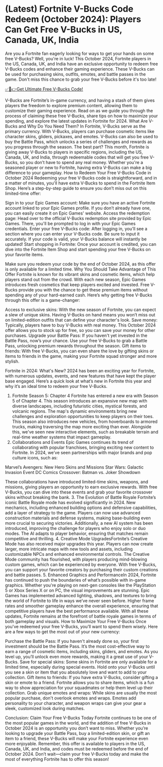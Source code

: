 # (Latest) Fortnite V-Bucks Code Redeem (October 2024): Players Can Get Free V-Bucks in US, Canada, UK, India
Are you a Fortnite fan eagerly looking for ways to get your hands on some free V-Bucks? Well, you're in luck! This October 2024, Fortnite players in the US, Canada, UK, and India have an exclusive opportunity to redeem free V-Bucks codes and enhance their gaming experience. These V-Bucks can be used for purchasing skins, outfits, emotes, and battle passes in the game. Don't miss this chance to grab your free V-Bucks before it's too late!

[✅🔴👉Get Ultimate Free V-Bucks Code!](https://mrlyons.github.io/freecode/)

V-Bucks are Fortnite’s in-game currency, and having a stash of them gives players the freedom to explore premium content, allowing them to customize their gaming experience. Read on as we guide you through the process of claiming these free V-Bucks, share tips on how to maximize your spending, and explore the latest updates in Fortnite for 2024.
What Are V-Bucks and Why Do You Need Them?​
In Fortnite, V-Bucks serve as the primary currency. With V-Bucks, players can purchase cosmetic items like character skins, gliders, pickaxes, and emotes. V-Bucks can also be used to buy the Battle Pass, which unlocks a series of challenges and rewards as you progress through the season.
The best part? This month, Fortnite is giving away V-Bucks to players in specific regions, including the US, Canada, UK, and India, through redeemable codes that will get you free V-Bucks, so you don’t have to spend any real money. Whether you're a seasoned player or new to Fortnite, having extra V-Bucks can make a big difference to your gameplay.
How to Redeem Your Free V-Bucks Code in October 2024​
Redeeming your free V-Bucks code is straightforward, and in a matter of minutes, you'll have extra V-Bucks to spend in the Fortnite Item Shop. Here’s a step-by-step guide to ensure you don’t miss out on this limited-time offer:

Sign in to your Epic Games account: Make sure you have an active Fortnite account linked to your Epic Games profile. If you don’t already have one, you can easily create it on Epic Games' website.
Access the redemption page: Head over to the official V-Bucks redemption site provided by Epic Games. There, you'll be prompted to log in with your Epic Games credentials.
Enter your free V-Bucks code: After logging in, you’ll see a section where you can enter your V-Bucks code. Be sure to input it accurately. If your code is valid, your V-Bucks balance will instantly be updated!
Start shopping in Fortnite: Once your account is credited, you can dive into the Fortnite Item Shop and start spending your free V-Bucks on your favorite items.

Make sure you redeem your code by the end of October 2024, as this offer is only available for a limited time.
Why You Should Take Advantage of This Offer​
Fortnite is known for its vibrant skins and cosmetic items, which help players stand out from the crowd. With each new season, Epic Games introduces fresh cosmetics that keep players excited and invested. Free V-Bucks provide you with the chance to get these premium items without spending any of your hard-earned cash.
Here’s why getting free V-Bucks through this offer is a game-changer:

Access to exclusive skins: With the new season of Fortnite, you can expect a slew of unique skins. Having V-Bucks on hand means you won’t miss out on limited-edition outfits that can define your character's look.
Save money: Typically, players have to buy V-Bucks with real money. This October 2024 offer allows you to stock up for free, so you can save your money for other purchases.
Upgrade your Battle Pass: If you haven't yet invested in the Battle Pass, now’s your chance. Use your free V-Bucks to grab a Battle Pass, unlocking premium rewards throughout the season.
Gift items to friends: With free V-Bucks, you can even share the love by gifting skins or items to friends in the game, making your Fortnite squad stronger and more stylish.

Fortnite in 2024: What's New?​
2024 has been an exciting year for Fortnite, with numerous updates, events, and new features that have kept the player base engaged. Here’s a quick look at what’s new in Fortnite this year and why it’s an ideal time to redeem your free V-Bucks.
1. Fortnite Season 5: Chapter 4​
Fortnite has entered a new era with Season 5 of Chapter 4. This season introduces an expansive new map with diverse landscapes, including futuristic cities, mystical forests, and volcanic regions. The map's dynamic environments bring new challenges and exploration opportunities to keep players on their toes.
This season also introduces new vehicles, from hoverboards to armored trucks, making traversing the map more exciting than ever. Alongside this, we've seen new interactive elements, such as breakable terrain and real-time weather systems that impact gameplay.
2. Collaborations and Events​
Epic Games continues its trend of collaborating with popular franchises, bringing exciting new content to Fortnite. In 2024, we’ve seen partnerships with major brands and pop culture icons, such as:

Marvel’s Avengers: New Hero Skins and Missions
Star Wars: Galactic Invasion Event
DC Comics Crossover: Batman vs. Joker Showdown

These collaborations have introduced limited-time skins, weapons, and missions, giving players an opportunity to earn exclusive rewards. With free V-Bucks, you can dive into these events and grab your favorite crossover skins without breaking the bank.
3. The Evolution of Battle Royale​
Fortnite’s iconic Battle Royale mode has evolved significantly in 2024. New mechanics, including enhanced building options and defensive capabilities, add a layer of strategy to the game. Players can now use advanced construction materials and defense systems, making base-building even more crucial to securing victories.
Additionally, a new AI system has been introduced, improving the challenge for players who enjoy solo or duo modes. The AI adapts to player behavior, ensuring that matches remain competitive and thrilling.
4. Creative Mode Upgrades​
Fortnite’s Creative Mode has also received major upgrades this year. Players can now create larger, more intricate maps with new tools and assets, including customizable NPCs and enhanced environmental controls. The Creative Mode community has flourished, with players producing mind-blowing custom games, which can be experienced by everyone. With free V-Bucks, you can support your favorite creators by purchasing their custom creations and battle passes.
5. Enhanced Graphics and Performance​
In 2024, Fortnite has continued to push the boundaries of what’s possible with in-game graphics. Whether you're playing on next-gen consoles like the PlayStation 5 or Xbox Series X or on PC, the visual improvements are stunning. Epic Games has implemented advanced lighting, shadows, and textures to bring the world of Fortnite to life in ways we’ve never seen before.
Higher frame rates and smoother gameplay enhance the overall experience, ensuring that competitive players have the best performance available. With all these updates, Fortnite remains at the forefront of battle royale games in terms of both gameplay and visuals.
How to Maximize Your Free V-Bucks​
Once you've redeemed your free V-Bucks, you’ll want to spend them wisely. Here are a few ways to get the most out of your new currency:

Purchase the Battle Pass: If you haven't already done so, your first investment should be the Battle Pass. It’s the most cost-effective way to earn a range of cosmetic items, including skins, gliders, and emotes. As you level up, you’ll unlock even more rewards, making it a great use of your V-Bucks.
Save for special skins: Some skins in Fortnite are only available for a limited time, especially during special events. Hold onto your V-Bucks until you see a skin or item that you absolutely love and want to add to your collection.
Gift items to friends: If you have extra V-Bucks, consider gifting a skin or emote to a friend. Fortnite allows you to share items, which is a fun way to show appreciation for your squadmates or help them level up their collection.
Grab unique emotes and wraps: While skins are usually the most popular purchase, don't overlook emotes and wraps. Emotes add personality to your character, and weapon wraps can give your gear a sleek, customized look during matches.

Conclusion: Claim Your Free V-Bucks Today​
Fortnite continues to be one of the most popular games in the world, and the addition of free V-Bucks in October 2024 is an opportunity you don’t want to miss. Whether you’re looking to upgrade your Battle Pass, buy a limited-edition skin, or gift an item to a friend, these V-Bucks will make your Fortnite experience even more enjoyable.
Remember, this offer is available to players in the US, Canada, UK, and India, and codes must be redeemed before the end of October 2024. Don’t wait—claim your free V-Bucks today and make the most of everything Fortnite has to offer this season!
